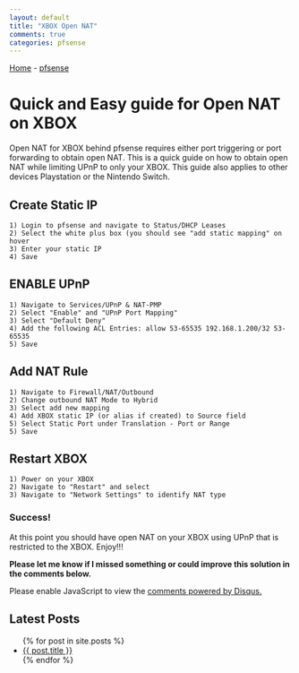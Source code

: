 ```yaml
---
layout: default
title: "XBOX Open NAT"
comments: true
categories: pfsense
---
```

[Home](https://plaintoast.org) - [pfsense](https://plaintoast.org/pfsense.html)

# Quick and Easy guide for Open NAT on XBOX

Open NAT for XBOX behind pfsense requires either port triggering or port forwarding to obtain open NAT. This is a quick guide on how to obtain open NAT while limiting UPnP to only your XBOX. This guide also applies to other devices Playstation or the Nintendo Switch.   

## Create Static IP

```staticIP
1) Login to pfsense and navigate to Status/DHCP Leases
2) Select the white plus box (you should see "add static mapping" on hover
3) Enter your static IP
4) Save
``` 

## ENABLE UPnP

```upnp
1) Navigate to Services/UPnP & NAT-PMP
2) Select "Enable" and "UPnP Port Mapping"
3) Select "Default Deny"
4) Add the following ACL Entries: allow 53-65535 192.168.1.200/32 53-65535 
5) Save
``` 

## Add NAT Rule

```NAT
1) Navigate to Firewall/NAT/Outbound
2) Change outbound NAT Mode to Hybrid 
3) Select add new mapping
4) Add XBOX static IP (or alias if created) to Source field
5) Select Static Port under Translation - Port or Range
5) Save
``` 

## Restart XBOX
```xboxr
1) Power on your XBOX
2) Navigate to "Restart" and select
3) Navigate to "Network Settings" to identify NAT type
```
### Success!

At this point you should have open NAT on your XBOX using UPnP that is restricted to the XBOX. Enjoy!!! 

**Please let me know if I missed something or could improve this solution in the comments below.**

<div id="disqus_thread"></div>
<script>

/**
*  RECOMMENDED CONFIGURATION VARIABLES: EDIT AND UNCOMMENT THE SECTION BELOW TO INSERT DYNAMIC VALUES FROM YOUR PLATFORM OR CMS.
*  LEARN WHY DEFINING THESE VARIABLES IS IMPORTANT: https://disqus.com/admin/universalcode/#configuration-variables*/
/*
var disqus_config = function () {
this.page.url = PAGE_URL;  // Replace PAGE_URL with your page's canonical URL variable
this.page.identifier = PAGE_IDENTIFIER; // Replace PAGE_IDENTIFIER with your page's unique identifier variable
};
*/
(function() { // DON'T EDIT BELOW THIS LINE
var d = document, s = d.createElement('script');
s.src = 'https://plaintoast.disqus.com/embed.js';
s.setAttribute('data-timestamp', +new Date());
(d.head || d.body).appendChild(s);
})();
</script>
<noscript>Please enable JavaScript to view the <a href="https://disqus.com/?ref_noscript">comments powered by Disqus.</a></noscript>

## Latest Posts

<ul>
  {% for post in site.posts %}
    <li>
      <a href="{{ post.url }}">{{ post.title }}</a>
    </li>
  {% endfor %}
</ul>
